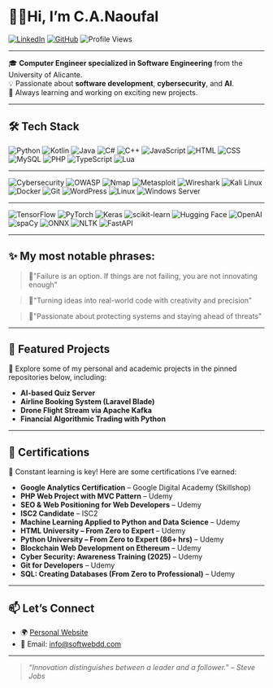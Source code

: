 # 👨‍💻Hi, I’m C.A.Naoufal

[![LinkedIn](https://img.shields.io/badge/LinkedIn-%230077B5.svg?style=for-the-badge&logo=linkedin&logoColor=white)](https://www.linkedin.com/in/naoufal2020/)
[![GitHub](https://img.shields.io/badge/GitHub-%23121011.svg?style=for-the-badge&logo=github&logoColor=white)](https://github.com/Naoufal-Charafat)
![Profile Views](https://komarev.com/ghpvc/?username=Naoufal-Charafat&style=flat-square)

---

🎓 **Computer Engineer specialized in Software Engineering** from the University of Alicante.  
💡 Passionate about **software development**, **cybersecurity**, and **AI**.  
🚀 Always learning and working on exciting new projects.

---

## 🛠️ Tech Stack

![Python](https://img.shields.io/badge/Python-FFD43B?style=flat-square&logo=python&logoColor=306998)
![Kotlin](https://img.shields.io/badge/Kotlin-0095D5?style=flat-square&logo=kotlin&logoColor=white)
![Java](https://img.shields.io/badge/Java-007396?style=flat-square&logo=java&logoColor=white)
![C#](https://img.shields.io/badge/C%23-239120?style=flat-square\&logo=c-sharp\&logoColor=white)
![C++](https://img.shields.io/badge/C%2B%2B-00599C?style=flat-square&logo=c%2B%2B&logoColor=white)
![JavaScript](https://img.shields.io/badge/JavaScript-F7DF1E?style=flat-square&logo=javascript&logoColor=black)
![HTML](https://img.shields.io/badge/HTML5-E34F26?style=flat-square&logo=html5&logoColor=white)
![CSS](https://img.shields.io/badge/CSS3-1572B6?style=flat-square&logo=css3&logoColor=white)
![MySQL](https://img.shields.io/badge/MySQL-005C84?style=flat-square&logo=mysql&logoColor=white)
![PHP](https://img.shields.io/badge/PHP-777BB4?style=flat-square\&logo=php\&logoColor=white)
![TypeScript](https://img.shields.io/badge/TypeScript-3178C6?style=flat-square\&logo=typescript\&logoColor=white)
![Lua](https://img.shields.io/badge/Lua-2C2D72?style=flat-square&logo=lua&logoColor=white)

---

![Cybersecurity](https://img.shields.io/badge/-Cybersecurity-008F39?style=flat-square&logo=protonmail&logoColor=white)
![OWASP](https://img.shields.io/badge/OWASP-9B59B6?style=flat-square&logo=owasp&logoColor=white)
![Nmap](https://img.shields.io/badge/Nmap-87B222?style=flat-square&logo=nmap&logoColor=white)
![Metasploit](https://img.shields.io/badge/Metasploit-4A5768?style=flat-square&logo=metasploit&logoColor=white)
![Wireshark](https://img.shields.io/badge/Wireshark-005E9E?style=flat-square&logo=wireshark&logoColor=white)
![Kali Linux](https://img.shields.io/badge/Kali_Linux-557C94?style=flat-square&logo=kali-linux&logoColor=white)
![Docker](https://img.shields.io/badge/Docker-2496ED?style=flat-square&logo=docker&logoColor=white)
![Git](https://img.shields.io/badge/Git-F05032?style=flat-square&logo=git&logoColor=white)
![WordPress](https://img.shields.io/badge/WordPress-21759B?style=flat-square&logo=wordpress&logoColor=white) 
![Linux](https://img.shields.io/badge/Linux-FCC624?style=flat-square&logo=linux&logoColor=black)
![Windows Server](https://img.shields.io/badge/Windows_Server-0078D6?style=flat-square&logo=windows-server&logoColor=white)


---

![TensorFlow](https://img.shields.io/badge/TensorFlow-FF6F00?style=flat-square&logo=tensorflow&logoColor=white)
![PyTorch](https://img.shields.io/badge/PyTorch-EE4C2C?style=flat-square&logo=pytorch&logoColor=white)
![Keras](https://img.shields.io/badge/Keras-D00000?style=flat-square&logo=keras&logoColor=white)
![scikit-learn](https://img.shields.io/badge/scikit--learn-F7931E?style=flat-square&logo=scikit-learn&logoColor=white)
![Hugging Face](https://img.shields.io/badge/Hugging%20Face-FF6F00?style=flat-square&logo=huggingface&logoColor=white)
![OpenAI](https://img.shields.io/badge/OpenAI-412991?style=flat-square&logo=openai&logoColor=white)
![spaCy](https://img.shields.io/badge/spaCy-FFDD00?style=flat-square&logo=spacy&logoColor=black)
![ONNX](https://img.shields.io/badge/ONNX-04408B?style=flat-square&logo=onnx&logoColor=white)
![NLTK](https://img.shields.io/badge/NLTK-E18D00?style=flat-square&logo=nltk&logoColor=white)
![FastAPI](https://img.shields.io/badge/FastAPI-005571?style=flat-square&logo=fastapi&logoColor=white)


---

## ✨ My most notable phrases:
> 🔰"Failure is an option. If things are not failing, you are not innovating enough"

> 🔰"Turning ideas into real-world code with creativity and precision" 

> 🔰"Passionate about protecting systems and staying ahead of threats"

---

## 💼 Featured Projects

📌 Explore some of my personal and academic projects in the pinned repositories below, including:

- **AI-based Quiz Server**
- **Airline Booking System (Laravel Blade)**
- **Drone Flight Stream via Apache Kafka**
- **Financial Algorithmic Trading with Python**

---

## 📜 Certifications

🧠 Constant learning is key! Here are some certifications I’ve earned:

- **Google Analytics Certification** – Google Digital Academy (Skillshop)  
- **PHP Web Project with MVC Pattern** – Udemy  
- **SEO & Web Positioning for Web Developers** – Udemy  
- **ISC2 Candidate** – ISC2  
- **Machine Learning Applied to Python and Data Science** – Udemy  
- **HTML University – From Zero to Expert** – Udemy  
- **Python University – From Zero to Expert (86+ hrs)** – Udemy  
- **Blockchain Web Development on Ethereum** – Udemy  
- **Cyber Security: Awareness Training (2025)** – Udemy  
- **Git for Developers** – Udemy  
- **SQL: Creating Databases (From Zero to Professional)** – Udemy  

---

## 📫 Let’s Connect

- 🌍 [Personal Website](https://softwebdd.com)  
- 📧 Email: info@softwebdd.com 

---

> _“Innovation distinguishes between a leader and a follower.” – Steve Jobs_

